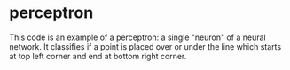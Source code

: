 # perceptron

This code is an example of a perceptron: a single "neuron" of a neural network.
It classifies if a point is placed over or under the line which starts at top left corner and end at bottom right corner.
